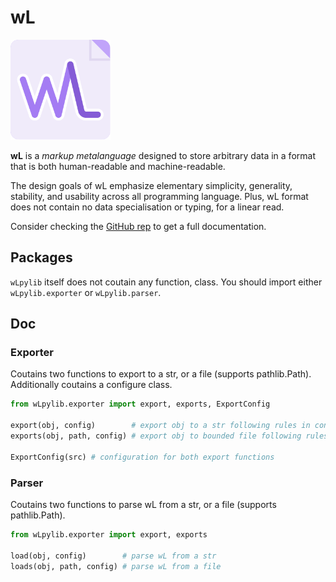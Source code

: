 # wL

<img width="160" src="https://raw.githubusercontent.com/wilhelmbismarck/wL/8fb954343c74cfc783c3b266d3dc52ad0698ddd2/wL.svg">

**wL** is a *markup metalanguage* designed to store arbitrary data in a format that is both human-readable and machine-readable.

The design goals of wL emphasize elementary simplicity, generality, stability, and usability across all programming language.
Plus, wL format does not contain no data specialisation or typing, for a linear read.

Consider checking the [GitHub rep](https://github.com/wilhelmbismarck/wL/) to get a full documentation.

## Packages

`wLpylib` itself does not coutain any function, class.
You should import either `wLpylib.exporter` or `wLpylib.parser`.

## Doc

### Exporter

Coutains two functions to export to a str, or a file (supports pathlib.Path). Additionally coutains a configure class.

```python
from wLpylib.exporter import export, exports, ExportConfig

export(obj, config)        # export obj to a str following rules in config
exports(obj, path, config) # export obj to bounded file following rules in config

ExportConfig(src) # configuration for both export functions
```

### Parser

Coutains two functions to parse wL from a str, or a file (supports pathlib.Path).

```python
from wLpylib.exporter import export, exports

load(obj, config)        # parse wL from a str
loads(obj, path, config) # parse wL from a file
```